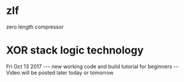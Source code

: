 # zlf
zero length compressor
# XOR stack logic technology

Fri Oct 13 2017 --- new working code and build tutorial for beginners
                           --Video will be posted later today or tomorrow



